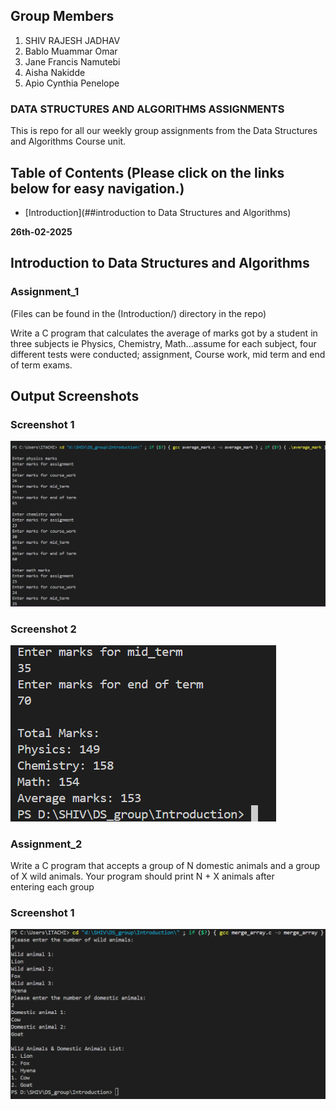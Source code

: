 ## Group Members 
1. SHIV RAJESH JADHAV       
2. Bablo Muammar Omar
3. Jane Francis Namutebi
4. Aisha Nakidde
5. Apio Cynthia Penelope
   
### DATA STRUCTURES AND ALGORITHMS ASSIGNMENTS

This is repo for all our weekly group assignments from the Data Structures and Algorithms Course unit.

## Table of Contents (Please click on the links below for easy navigation.)

- [Introduction](##introduction to Data Structures and Algorithms)



**26th-02-2025**


## Introduction to Data Structures and Algorithms


### Assignment_1 
(Files can be found in the (Introduction/) directory in the repo)

 Write a C program that calculates the average of marks got by a student in three subjects ie Physics, Chemistry, Math...assume for each subject, four different tests were conducted; assignment, Course work, mid term and end of term exams.

## Output Screenshots

### Screenshot 1
![Screen 1](screenshots/Average_marks1.png)

### Screenshot 2  
![Screen 2](screenshots/Average_marks2.png)


### Assignment_2
Write a C program that accepts a group of N domestic animals and a group of X wild animals. Your program should print N + X animals after entering each group

### Screenshot 1
![output assignment 2](screenshots/Merge_array.png)
